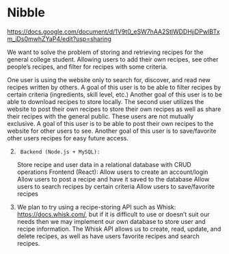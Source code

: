 # Nibble

https://docs.google.com/document/d/1V9t0_eSW7hAA2StlWDDHjjDPwIBTxm_iDs0mwhZYaP4/edit?usp=sharing

We want to solve the problem of storing and retrieving recipes for the general college student. Allowing users to add their own recipes, see other people’s recipes, and filter for recipes with some criteria.

One user is using the website only to search for, discover, and read new recipes written by others.
A goal of this user is to be able to filter recipes by certain criteria (ingredients, skill level, etc.)
Another goal of this user is to be able to download recipes to store locally.
The second user utilizes the website to post their own recipes to store their own recipes as well as share their recipes with the general public. These users are not mutually exclusive.
A goal of this user is to be able to post their own recipes to the website for other users to see.
Another goal of this user is to save/favorite other users recipes for easy future access.

2.      Backend (Node.js + MySQL):

    Store recipe and user data in a relational database with CRUD operations
    Frontend (React):
    Allow users to create an account/login
    Allow users to post a recipe and have it saved to the database
    Allow users to search recipes by certain criteria
    Allow users to save/favorite recipes

3.  We plan to try using a recipe-storing API such as Whisk: https://docs.whisk.com/, but if it is difficult to use or doesn’t suit our needs then we may implement our own database to store user and recipe information. The Whisk API allows us to create, read, update, and delete recipes, as well as have users favorite recipes and search recipes.
